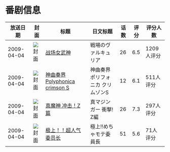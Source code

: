 # 番剧信息

|放送日期|封面|标题|日文标题|话数|评分|评分人数|
|---|---|---|---|---|---|---|
|2009-04-04|![封面](https://lain.bgm.tv/pic/cover/c/9a/a4/1421_pR33A.jpg)|[战场女武神](https://bangumi.tv/subject/1421)|戦場のヴァルキュリア|26|6.5|1209人评分|
|2009-04-04|![封面](https://lain.bgm.tv/pic/cover/c/f6/9e/1442_23NZk.jpg)|[神曲奏界Polyphonica crimson S](https://bangumi.tv/subject/1442)|神曲奏界ポリフォニカ クリムゾンS|12|6.1|511人评分|
|2009-04-04|![封面](https://lain.bgm.tv/pic/cover/c/ca/e8/3637_F5f0G.jpg)|[真魔神 冲击！Z篇](https://bangumi.tv/subject/3637)|真マジンガー 衝撃! Z編|26|7.3|297人评分|
|2009-04-04|![封面](https://lain.bgm.tv/pic/cover/c/4f/11/3640_gyFZy.jpg)|[极上！！超人气委员长](https://bangumi.tv/subject/3640)|極上!!めちゃモテ委員長|51|5.6|71人评分|
